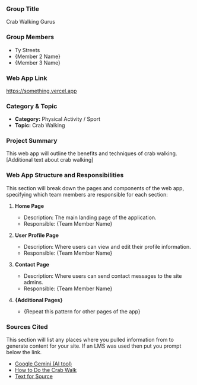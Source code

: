 ### Group Title

Crab Walking Gurus

### Group Members

- Ty Streets
- {Member 2 Name}
- {Member 3 Name}

### Web App Link

https://something.vercel.app

### Category & Topic

- **Category:** Physical Activity / Sport
- **Topic:** Crab Walking

### Project Summary

This web app will outline the benefits and techniques of crab walking. [Additional text about crab walking]

### Web App Structure and Responsibilities

This section will break down the pages and components of the web app, specifying which team members are responsible for each section:

1. **Home Page**

   - Description: The main landing page of the application.
   - Responsible: {Team Member Name}

2. **User Profile Page**

   - Description: Where users can view and edit their profile information.
   - Responsible: {Team Member Name}

3. **Contact Page**

   - Description: Where users can send contact messages to the site admins.
   - Responsible: {Team Member Name}

4. **{Additional Pages}**
   - {Repeat this pattern for other pages of the app}

### Sources Cited

This section will list any places where you pulled information from to generate content for your site. If an LMS was used then put you prompt below the link.

- [Google Gemini (AI tool)](https://www.google.com/search?q=crab-walking+techniques&sca_esv=a07f0383584960a3&rlz=1C5GCEM_enUS1122US1122&sxsrf=ADLYWILj8U59y0ykTZ3IZL0PgD0YGsEj6Q%3A1731328027761&ei=G_gxZ_eXLorjwN4P78KPwQg&ved=0ahUKEwi3kdbAo9SJAxWKMdAFHW_hI4gQ4dUDCA8&uact=5&oq=crab-walking+techniques&gs_lp=Egxnd3Mtd2l6LXNlcnAiF2NyYWItd2Fsa2luZyB0ZWNobmlxdWVzMgYQABgWGB4yCxAAGIAEGIYDGIoFMgsQABiABBiGAxiKBTILEAAYgAQYhgMYigUyCBAAGIAEGKIEMggQABiABBiiBDIIEAAYgAQYogQyCBAAGIAEGKIESOgGUJEFWJEFcAJ4AZABAJgBUKABUKoBATG4AQPIAQD4AQGYAgOgAlvCAgoQABiwAxjWBBhHmAMAiAYBkAYHkgcBM6AH1wQ&sclient=gws-wiz-serp)
- [How to Do the Crab Walk](https://www.beachbodyondemand.com/blog/crab-walk-exercise#:~:text=Only%20your%20palms%20and%20the,%2C%E2%80%9D%20says%20Trevor%20Thieme%2C%20C.S.C.S.)
- [Text for Source](linkForSource)
